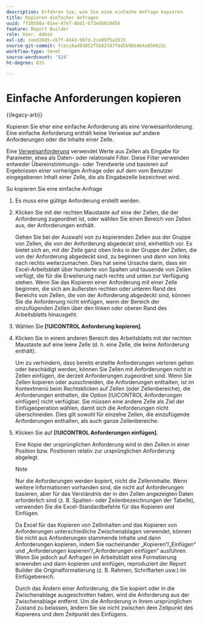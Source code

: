 ```yaml
---
description: Erfahren Sie, wie Sie eine einfache Anfrage kopieren.
title: Kopieren einfacher Anfragen
uuid: ff20560a-01ee-47e7-8bd1-b73edb010456
feature: Report Builder
role: User, Admin
exl-id: ceed28d5-cb7f-4343-96fd-2ce09f5a3515
source-git-commit: fcecc8a493852f5682fd7fbd5b9bb484a850922c
workflow-type: tm+mt
source-wordcount: '524'
ht-degree: 81%

---
```


# Einfache Anforderungen kopieren

{{legacy-arb}}

Kopieren Sie eher eine einfache Anforderung als eine Verweisanforderung. Eine einfache Anforderung enthält keine Verweise auf andere Anforderungen oder die Inhalte einer Zelle.

Eine [Verweisanforderung](/help/analyze/legacy-report-builder/manage-requests/c-copy-requests/t-copy-referential-requests.md) verwendet Werte aus Zellen als Eingabe für Parameter, etwa als Daten- oder relationale Filter. Diese Filter verwenden entweder Übereinstimmungs- oder Trendwerte und basieren auf Ergebnissen einer vorherigen Anfrage oder auf dem vom Benutzer eingegebenen Inhalt einer Zelle, die als Eingabezelle bezeichnet wird.

So kopieren Sie eine einfache Anfrage

1. Es muss eine gültige Anforderung erstellt werden.
1. Klicken Sie mit der rechten Maustaste auf eine der Zellen, die der Anforderung zugeordnet ist, oder wählen Sie einen Bereich von Zellen aus, der Anforderungen enthält.

   Gehen Sie bei der Auswahl von zu kopierenden Zellen aus der Gruppe von Zellen, die von der Anforderung abgedeckt sind, einheitlich vor. Es bietet sich an, mit der Zelle ganz oben links in der Gruppe der Zellen, die von der Anforderung abgedeckt sind, zu beginnen und dann von links nach rechts weiterzumachen. Dies hat seine Ursache darin, dass ein Excel-Arbeitsblatt über hunderte von Spalten und tausende von Zeilen verfügt, die für die Erweiterung nach rechts und unten zur Verfügung stehen. Wenn Sie das Kopieren einer Anforderung mit einer Zelle beginnen, die sich am äußersten rechten oder unteren Rand des Bereichs von Zellen, die von der Anforderung abgedeckt sind, können Sie die Anforderung nicht einfügen, wenn der Bereich der einzufügenden Zellen über den linken oder oberen Rand des Arbeitsblatts hinausgeht.
1. Wählen Sie **[!UICONTROL Anforderung kopieren]**.
1. Klicken Sie in einem anderen Bereich des Arbeitsblatts mit der rechten Maustaste auf eine leere Zelle (d. h. eine Zelle, die keine Anforderung enthält).

   Um zu verhindern, dass bereits erstellte Anforderungen verloren gehen oder beschädigt werden, können Sie Zellen mit Anforderungen nicht in Zellen einfügen, die derzeit Anforderungen zugeordnet sind. Wenn Sie Zellen kopieren oder ausschneiden, die Anforderungen enthalten, ist im Kontextmenü beim Rechtsklicken auf Zellen (oder Zellenbereiche), die Anforderungen enthalten, die Option [!UICONTROL Anforderungen einfügen] nicht verfügbar. Sie müssen eine andere Zelle als Ziel der Einfügeoperation wählen, damit sich die Anforderungen nicht überschneiden. Dies gilt sowohl für einzelne Zellen, die einzufügende Anforderungen enthalten, als auch ganze Zellenbereiche.
1. Klicken Sie auf **[!UICONTROL Anforderungen einfügen]**.

   Eine Kopie der ursprünglichen Anforderung wird in den Zellen in einer Position bzw. Positionen relativ zur ursprünglichen Anforderung abgelegt.

   >[!NOTE]
   >
   >Nur die Anforderungen werden kopiert, nicht die Zelleninhalte. Wenn weitere Informationen vorhanden sind, die nicht auf Anforderungen basieren, aber für das Verständnis der in den Zellen angezeigten Daten erforderlich sind (z. B. Spalten- oder Zeilenbezeichnungen der Tabelle), verwenden Sie die Excel-Standardbefehle für das Kopieren und Einfügen.

   Da Excel für das Kopieren von Zellinhalten und das Kopieren von Anforderungen unterschiedliche Zwischenablagen verwendet, können Sie nicht aus Anforderungen stammende Inhalte und dann Anforderungen kopieren, indem Sie nacheinander „Kopieren“/„Einfügen“ und „Anforderungen kopieren“/„Anforderungen einfügen“ ausführen. Wenn Sie jedoch auf Anfragen im Arbeitsblatt eine Formatierung anwenden und dann kopieren und einfügen, reproduziert der Report Builder die Originalformatierung (z. B. Rahmen, Schriftarten usw.) im Einfügebereich.

   Durch das Ändern einer Anforderung, die Sie kopiert oder in die Zwischenablage ausgeschnitten haben, wird die Anforderung aus der Zwischenablage entfernt. Um die Anforderung in ihrem ursprünglichen Zustand zu belassen, ändern Sie sie nicht zwischen dem Zeitpunkt des Kopierens und dem Zeitpunkt des Einfügens.
